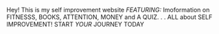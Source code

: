 Hey! This is my self improvement website
*FEATURING:*
Imoformation on FITNESSS, BOOKS, ATTENTION, MONEY and A QUIZ. . .
ALL about SELF IMPROVEMENT!
START *YOUR* JOURNEY TODAY
